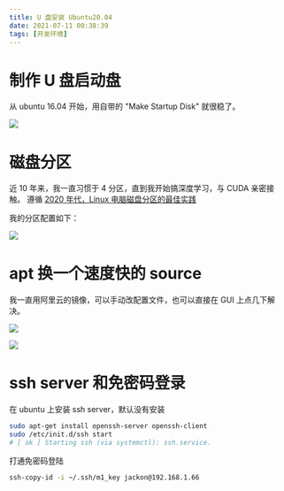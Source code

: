 ```yaml
---
title: U 盘安装 Ubuntu20.04
date: 2021-07-11 00:38:39
tags: [开发环境]
---
```


# 制作 U 盘启动盘

从 ubuntu 16.04 开始，用自带的 "Make Startup Disk" 就很稳了。

![](https://images.jackon.me/ubuntu-make-startup-disk.png)

# 磁盘分区

近 10 年来，我一直习惯于 4 分区，直到我开始搞深度学习，与 CUDA 亲密接触。
遵循 [2020 年代，Linux 电脑磁盘分区的最佳实践](https://jackon.me/article/linux-pc-disk-partition-best-practice-in-2020s/)

我的分区配置如下：

![](https://images.jackon.me/ubuntu24-04-disk-partion.png)


# apt 换一个速度快的 source

我一直用阿里云的镜像，可以手动改配置文件，也可以直接在 GUI 上点几下解决。

![](https://images.jackon.me/ubuntu-1804-gui-change-source-mirror-entry.png)

![](https://images.jackon.me/ubuntu-1804-gui-change-source-mirror-entry.png)

# ssh server 和免密码登录

在 ubuntu 上安装 ssh server，默认没有安装

```bash
sudo apt-get install openssh-server openssh-client
sudo /etc/init.d/ssh start
# [ ok ] Starting ssh (via systemctl): ssh.service.
```

打通免密码登陆


```bash
ssh-copy-id -i ~/.ssh/m1_key jackon@192.168.1.66
```

